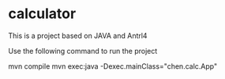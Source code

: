 # calculator
This is a project based on JAVA and Antrl4

Use the following command to run the project

mvn compile
mvn exec:java -Dexec.mainClass="chen.calc.App"
